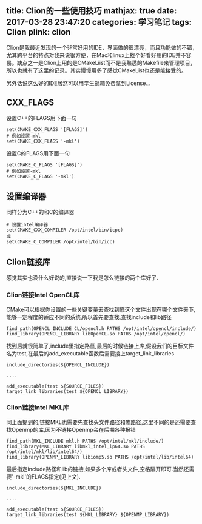 title: Clion的一些使用技巧
mathjax: true
date: 2017-03-28 23:47:20
categories: 学习笔记
tags: Clion
plink: clion
---
Clion是我最近发现的一个非常好用的IDE，界面做的很漂亮，而且功能做的不错，尤其跨平台的特点对我来说很方便，在Mac和linux上找个好看好用的IDE并不容易。缺点之一是Clion上用的是CMakeLiist而不是我熟悉的Makefile来管理项目，所以也就有了这里的记录。其实慢慢用多了感觉CMakeList也还是能接受的。

另外话说这么好的IDE居然可以用学生邮箱免费拿到License。。

## CXX_FLAGS

设置C++的FLAGS用下面一句
```
set(CMAKE_CXX_FLAGS '[FLAGS]')
# 例如设置-mkl
set(CMAKE_CXX_FLAGS '-mkl')
```
设置C的FLAGS用下面一句
```
set(CMAKE_C_FLAGS '[FLAGS]')
# 例如设置-mkl
set(CMAKE_C_FLAGS '-mkl')
```

## 设置编译器

同样分为C++的和C的编译器
```
# 设置intel编译器
set(CMAKE_CXX_COMPILER /opt/intel/bin/icpc)
或
set(CMAKE_C_COMPILER /opt/intel/bin/icc)
```

## Clion链接库
感觉其实也没什么好说的,直接说一下我是怎么链接的两个库好了.
### Clion链接Intel OpenCL库
CMake可以根据你设置的一些关键变量去查找到底这个文件出现在哪个文件夹下,能够一定程度的适应不同的系统,所以首先要查找,查找include和lib路径
```
find_path(OPENCL_INCLUDE CL/opencl.h PATHS /opt/intel/opencl/include/)
find_library(OPENCL_LIBRARY libOpenCL.so PATHS /opt/intel/opencl/)
```
找到后就很简单了,include里指定路径,最后的时候链接上库,假设我们的目标文件名为test,在最后的add\_executable函数后需要接上target\_link\_libraries
```
include_directories(${OPENCL_INCLUDE})

....

add_executable(test ${SOURCE_FILES})
target_link_libraries(test ${OPENCL_LIBRARY})
```

### Clion链接Intel MKL库
同上面提到的,链接MKL也需要先查找头文件路径和库路径,这里不同的是还需要查找Openmp的库,因为不链接Openmp会在后期各种报错
```
find_path(MKL_INCLUDE mkl.h PATHS /opt/intel/mkl/include/)
find_library(MKL_LIBRARY libmkl_intel_lp64.so PATHS /opt/intel/mkl/lib/intel64/)
find_library(OPENMP_LIBRARY libiomp5.so PATHS /opt/intel/lib/intel64)
```
最后指定include路径和lib的链接,如果多个库或者头文件,空格隔开即可.当然还需要'-mkl'的FLAGS指定(见上文).
```
include_directories(${MKL_INCLUDE})

....

add_executable(test ${SOURCE_FILES})
target_link_libraries(test ${MKL_LIBRARY} ${OPENMP_LIBRARY})
```
